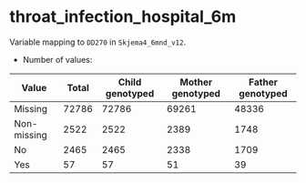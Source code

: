 # throat_infection_hospital_6m
Variable mapping to `DD270` in `Skjema4_6mnd_v12`.
- Number of values:

| Value | Total | Child genotyped | Mother genotyped | Father genotyped |
| ----- | ----- | --------------- | ---------------- | ---------------- |
| Missing | 72786 | 72786 | 69261 | 48336 |
| Non-missing | 2522 | 2522 | 2389 | 1748 |
| No | 2465 | 2465 | 2338 |1709 |
| Yes | 57 | 57 | 51 |39 |



